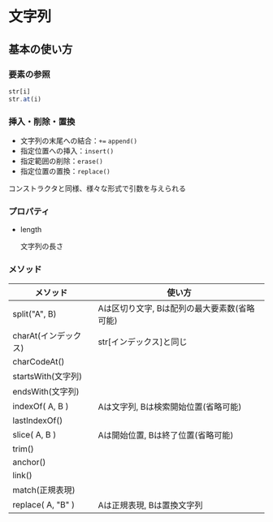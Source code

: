 # 文字列



## 基本の使い方



### 要素の参照

```javascript
str[i]
str.at(i)
```



### 挿入・削除・置換

* 文字列の末尾への結合：`+=` `append()`
* 指定位置への挿入：`insert()`
* 指定範囲の削除：`erase()`
* 指定位置の置換：`replace()`

コンストラクタと同様、様々な形式で引数を与えられる



### プロパティ

* length

  文字列の長さ



### メソッド

| メソッド             | 使い方                                       |
| -------------------- | -------------------------------------------- |
| split("A", B)        | Aは区切り文字, Bは配列の最大要素数(省略可能) |
| charAt(インデックス) | str[インデックス]と同じ                      |
| charCodeAt()         |                                              |
| startsWith(文字列)   |                                              |
| endsWith(文字列)     |                                              |
| indexOf( A, B )      | Aは文字列, Bは検索開始位置(省略可能)         |
| lastIndexOf()        |                                              |
| slice( A, B )        | Aは開始位置, Bは終了位置(省略可能)           |
| trim()               |                                              |
| anchor()             |                                              |
| link()               |                                              |
| match(正規表現)      |                                              |
| replace( A, "B" )    | Aは正規表現, Bは置換文字列                   |





